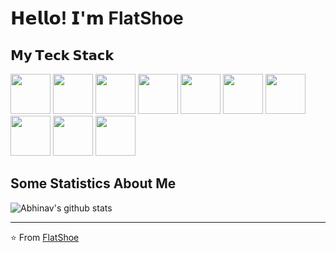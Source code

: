 # 𝗛𝗲𝗹𝗹𝗼! 𝗜'𝗺 FlatShoe

## 𝗠𝘆 𝗧𝗲𝗰𝗸 𝗦𝘁𝗮𝗰𝗸

<div>
  <img width="64px" height="64px" src="https://cdn.svgporn.com/logos/html-5.svg">
  <img width="64px" height="64px" src="https://cdn.svgporn.com/logos/css-3.svg">
  <img width="64px" height="64px" src="https://cdn.svgporn.com/logos/less.svg">
  <img width="64px" height="64px" src="https://cdn.svgporn.com/logos/sass.svg">
  <img width="64px" height="64px" src="https://cdn.svgporn.com/logos/javascript.svg">
  <img width="64px" height="64px" src="https://cdn.svgporn.com/logos/typescript.svg">
  <img width="64px" height="64px" src="https://cdn.svgporn.com/logos/webpack.svg">
  <img width="64px" height="64px" src="https://cdn.svgporn.com/logos/vue.svg">
  <img width="64px" height="64px" src="https://cdn.svgporn.com/logos/react.svg">
  <img width="64px" height="64px" src="https://cdn.svgporn.com/logos/nodejs.svg">
</div>

## Some Statistics About Me
![Abhinav's github stats](https://github-readme-stats.vercel.app/api?username=FlatShoe&&show_icons=true&title_color=ffffff&icon_color=bb2acf&text_color=daf7dc&bg_color=151515)<br>

---
⭐️ From [FlatShoe](https://github.com/FlatShoe)
